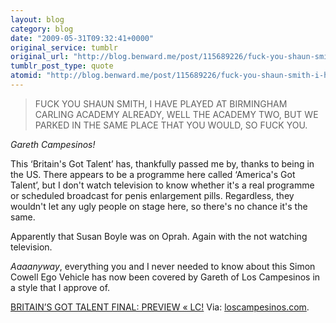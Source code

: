 ```yaml
---
layout: blog
category: blog
date: "2009-05-31T09:32:41+0000"
original_service: tumblr
original_url: "http://blog.benward.me/post/115689226/fuck-you-shaun-smith-i-have-played-at-birmingham"
tumblr_post_type: quote
atomid: "http://blog.benward.me/post/115689226/fuck-you-shaun-smith-i-have-played-at-birmingham"
---
```

> FUCK YOU SHAUN SMITH, I HAVE PLAYED AT BIRMINGHAM CARLING ACADEMY ALREADY, WELL THE ACADEMY TWO, BUT WE PARKED IN THE SAME PLACE THAT YOU WOULD, SO FUCK YOU.

<cite>Gareth Campesinos!</cite>

This ‘Britain's Got Talent’ has, thankfully passed me by, thanks to being in the US. There appears to be a programme here called ‘America's Got Talent’, but I don't watch television to know whether it's a real programme or scheduled broadcast for penis enlargement pills. Regardless, they wouldn't let any ugly people on stage here, so there's no chance it's the same.

Apparently that Susan Boyle was on Oprah. Again with the not watching television.

_Aaaanyway_, everything you and I never needed to know about this Simon Cowell Ego Vehicle has now been covered by Gareth of Los Campesinos in a style that I approve of.

<a href="http://loscampesinos.com/2009/05/30/britains-got-talent-final-preview/">BRITAIN’S GOT TALENT FINAL: PREVIEW « LC!</a> 
Via: [loscampesinos.com](http://loscampesinos.com/2009/05/30/britains-got-talent-final-preview/).